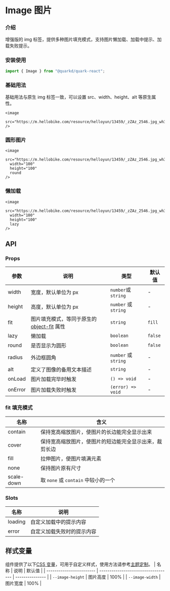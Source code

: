 # Image 图片

### 介绍

增强版的 img 标签，提供多种图片填充模式，支持图片懒加载、加载中提示、加载失败提示。

### 安装使用

```jsx
import { Image } from "@quarkd/quark-react";
```

### 基础用法

基础用法与原生 img 标签一致，可以设置 src、width、height、alt 等原生属性。

```tsx
<image
  src="https://m.hellobike.com/resource/helloyun/13459/_zZAz_2546.jpg_wh300.jpg"
/>
```

### 圆形图片

```tsx
<image
  src="https://m.hellobike.com/resource/helloyun/13459/_zZAz_2546.jpg_wh300.jpg"
  width="100"
  height="100"
  round
/>
```

### 懒加载

```tsx
<image
  src="https://m.hellobike.com/resource/helloyun/13459/_zZAz_2546.jpg_wh300.jpg"
  width="100"
  height="100"
  lazy
/>
```

## API

### Props

| 参数    | 说明                                                                                                     | 类型                 | 默认值  |
| ------- | -------------------------------------------------------------------------------------------------------- | -------------------- | ------- |
| width   | 宽度，默认单位为 px                                                                                      | `number`或`string`   | -       |
| height  | 高度，默认单位为 px                                                                                      | `number` 或 `string` | -       |
| fit     | 图片填充模式，等同于原生的[object-fit](https://developer.mozilla.org/zh-CN/docs/Web/CSS/object-fit) 属性 | `string`             | `fill`  |
| lazy    | 懒加载                                                                                                   | `boolean`            | `false` |
| round   | 是否显示为圆形                                                                                           | `boolean`            | `false` |
| radius  | 外边框圆角                                                                                               | `number` 或 `string` | -       |
| alt     | 定义了图像的备用文本描述                                                                                 | `string`             | -       |
| onLoad  | 图片加载完毕时触发                                                                                       | `() => void`         | -       |
| onError | 图片加载失败时触发                                                                                       | `(error) => void`    | -       |

### fit 填充模式

| 名称       | 含义                                                   |
| ---------- | ------------------------------------------------------ |
| contain    | 保持宽高缩放图片，使图片的长边能完全显示出来           |
| cover      | 保持宽高缩放图片，使图片的短边能完全显示出来，裁剪长边 |
| fill       | 拉伸图片，使图片填满元素                               |
| none       | 保持图片原有尺寸                                       |
| scale-down | 取 `none` 或 `contain` 中较小的一个                    |

### Slots

| 名称    | 说明                       |
| ------- | -------------------------- |
| loading | 自定义加载中的提示内容     |
| error   | 自定义加载失败时的提示内容 |

## 样式变量

组件提供了以下[CSS 变量](https://developer.mozilla.org/zh-CN/docs/Web/CSS/Using_CSS_custom_properties)，可用于自定义样式，使用方法请参考[主题定制](#/zh-CN/guide/theme)。
| 名称 | 说明 | 默认值 |
| ------------------------ | ----------------------------------- | --------------- |
| `--image-height` | 图片高度 | 100% |
| `--image-width` | 图片宽度 | 100% |
